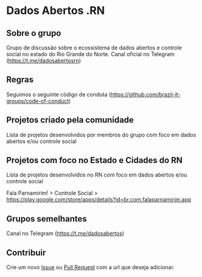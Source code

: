 # Dados Abertos .RN

## Sobre o grupo

Grupo de discussão sobre o ecossistema de dados abertos e controle social no estado do Rio Grande do Norte.
Canal oficial no Telegram (https://t.me/dadosabertosrn)

## Regras
Seguimos o seguinte código de conduta (https://github.com/brazil-it-groups/code-of-conduct)

## Projetos criado pela comunidade

Lista de projetos desenvolvidos por membros do grupo com foco em dados abertos e/ou controle social

## Projetos com foco no Estado e Cidades do RN

Lista de projetos desenvolvidos no RN com foco em dados abertos e/ou controle social

Fala Parnamirim! > Controle Social > https://play.google.com/store/apps/details?id=br.com.falaparnamirim.app

## Grupos semelhantes

Canal no Telegram (https://t.me/dadosabertos)

## Contribuir
Crie um novo [Issue](https://github.com/dados-abertos-rn/DadosAbertosRN/issues) ou [Pull Request](https://github.com/dados-abertos-rn/DadosAbertosRN/pulls) com a url que deseja adicionar.
